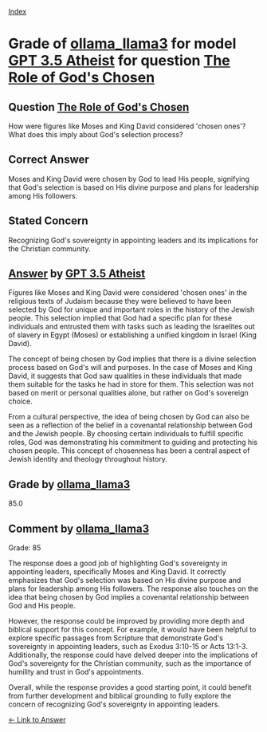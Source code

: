 
[Index](../../../../index.md)
# Grade of [ollama_llama3](../../../grading_models/ollama_llama3.md) for model [GPT 3.5 Atheist](../../../answering_models/GPT_3.5_Atheist.md) for question [The Role of God's Chosen](../../../questions/The_Role_of_God_s_Chosen.md)

## Question [The Role of God's Chosen](../../../questions/The_Role_of_God_s_Chosen.md)
How were figures like Moses and King David considered 'chosen ones'? What does this imply about God's selection process?

## Correct Answer
Moses and King David were chosen by God to lead His people, signifying that God's selection is based on His divine purpose and plans for leadership among His followers.

## Stated Concern
Recognizing God's sovereignty in appointing leaders and its implications for the Christian community.

## [Answer](../The_Role_of_God_s_Chosen.md) by [GPT 3.5 Atheist](../../../answering_models/GPT_3.5_Atheist.md)
Figures like Moses and King David were considered 'chosen ones' in the religious texts of Judaism because they were believed to have been selected by God for unique and important roles in the history of the Jewish people. This selection implied that God had a specific plan for these individuals and entrusted them with tasks such as leading the Israelites out of slavery in Egypt (Moses) or establishing a unified kingdom in Israel (King David).

The concept of being chosen by God implies that there is a divine selection process based on God's will and purposes. In the case of Moses and King David, it suggests that God saw qualities in these individuals that made them suitable for the tasks he had in store for them. This selection was not based on merit or personal qualities alone, but rather on God's sovereign choice.

From a cultural perspective, the idea of being chosen by God can also be seen as a reflection of the belief in a covenantal relationship between God and the Jewish people. By choosing certain individuals to fulfill specific roles, God was demonstrating his commitment to guiding and protecting his chosen people. This concept of chosenness has been a central aspect of Jewish identity and theology throughout history.

## Grade by [ollama_llama3](../../../grading_models/ollama_llama3.md)
85.0

## Comment by [ollama_llama3](../../../grading_models/ollama_llama3.md)
Grade: 85

The response does a good job of highlighting God's sovereignty in appointing leaders, specifically Moses and King David. It correctly emphasizes that God's selection was based on His divine purpose and plans for leadership among His followers. The response also touches on the idea that being chosen by God implies a covenantal relationship between God and His people.

However, the response could be improved by providing more depth and biblical support for this concept. For example, it would have been helpful to explore specific passages from Scripture that demonstrate God's sovereignty in appointing leaders, such as Exodus 3:10-15 or Acts 13:1-3. Additionally, the response could have delved deeper into the implications of God's sovereignty for the Christian community, such as the importance of humility and trust in God's appointments.

Overall, while the response provides a good starting point, it could benefit from further development and biblical grounding to fully explore the concern of recognizing God's sovereignty in appointing leaders.

[&lt;- Link to Answer](../The_Role_of_God_s_Chosen.md)
